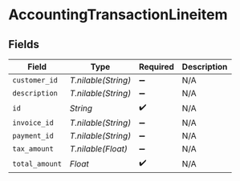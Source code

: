 # AccountingTransactionLineitem


## Fields

| Field               | Type                | Required            | Description         |
| ------------------- | ------------------- | ------------------- | ------------------- |
| `customer_id`       | *T.nilable(String)* | :heavy_minus_sign:  | N/A                 |
| `description`       | *T.nilable(String)* | :heavy_minus_sign:  | N/A                 |
| `id`                | *String*            | :heavy_check_mark:  | N/A                 |
| `invoice_id`        | *T.nilable(String)* | :heavy_minus_sign:  | N/A                 |
| `payment_id`        | *T.nilable(String)* | :heavy_minus_sign:  | N/A                 |
| `tax_amount`        | *T.nilable(Float)*  | :heavy_minus_sign:  | N/A                 |
| `total_amount`      | *Float*             | :heavy_check_mark:  | N/A                 |